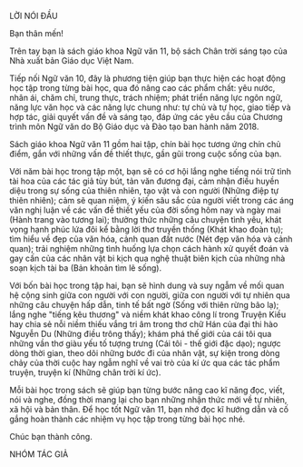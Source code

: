 LỜI NÓI ĐẦU

Bạn thân mến!

Trên tay bạn là sách giáo khoa Ngữ văn 11, bộ sách Chân trời sáng tạo của Nhà xuất bản Giáo dục Việt Nam.

Tiếp nối Ngữ văn 10, đây là phương tiện giúp bạn thực hiện các hoạt động học tập trong từng bài học, qua đó nâng cao các phẩm chất: yêu nước, nhân ái, chăm chỉ, trung thực, trách nhiệm; phát triển năng lực ngôn ngữ, năng lực văn học và các năng lực chung như: tự chủ và tự học, giao tiếp và hợp tác, giải quyết vấn đề và sáng tạo, đáp ứng các yêu cầu của Chương trình môn Ngữ văn do Bộ Giáo dục và Đào tạo ban hành năm 2018.

Sách giáo khoa Ngữ văn 11 gồm hai tập, chín bài học tương ứng chín chủ điểm, gắn với những vấn đề thiết thực, gần gũi trong cuộc sống của bạn.

Với năm bài học trong tập một, bạn sẽ có cơ hội lắng nghe tiếng nói trữ tình tài hoa của các tác giả tùy bút, tản văn đương đại, cảm nhận điều huyền diệu trong sự sống của thiên nhiên, tạo vật và con người (Những điệp tự thiên nhiên); cảm sẽ quan niệm, ý kiến sâu sắc của người viết trong các áng văn nghị luận về các vấn đề thiết yếu của đời sống hôm nay và ngày mai (Hành trang vào tương lai); thưởng thức những câu chuyện tình yêu, khát vọng hạnh phúc lứa đôi kể bằng lời thơ truyền thống (Khát khao đoàn tụ); tìm hiểu về đẹp của văn hóa, cảnh quan đất nước (Nét đẹp văn hóa và cảnh quan); trải nghiệm những tình huống lựa chọn cách hành xử quyết đoán và gay cấn của các nhân vật bi kịch qua nghệ thuật biên kịch của những nhà soạn kịch tài ba (Bản khoản tìm lẽ sống).

Với bốn bài học trong tập hai, bạn sẽ hình dung và suy ngẫm về mối quan hệ cộng sinh giữa con người với con người, giữa con người với tự nhiên qua những câu chuyện hấp dẫn, tinh tế bất ngờ (Sống với thiên rừng bão lạ); lắng nghe "tiếng kêu thương" và niềm khát khao công lí trong Truyện Kiều hay chia sẻ nỗi niềm thiếu vắng tri âm trong thơ chữ Hán của đại thi hào Nguyễn Du (Những điều trông thấy); khám phá thế giới của cái tôi qua những vần thơ giàu yếu tố tượng trưng (Cái tôi - thế giới đặc dạo); ngược dòng thời gian, theo dõi những bước đi của nhân vật, sự kiện trong dòng chảy của thời cuộc hay ngẫm nghĩ về vai trò của kí ức qua các tác phẩm truyện, truyện kí (Những chân trời kí ức).

Mỗi bài học trong sách sẽ giúp bạn từng bước nâng cao kĩ năng đọc, viết, nói và nghe, đồng thời mang lại cho bạn những nhận thức mới về tự nhiên, xã hội và bản thân. Để học tốt Ngữ văn 11, bạn nhớ đọc kĩ hướng dẫn và cố gắng hoàn thành các nhiệm vụ học tập trong từng bài học nhé.

Chúc bạn thành công.

NHÓM TÁC GIẢ